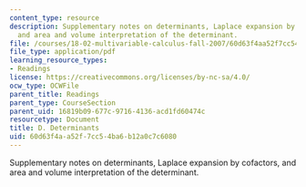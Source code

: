 ```yaml
---
content_type: resource
description: Supplementary notes on determinants, Laplace expansion by cofactors,
  and area and volume interpretation of the determinant.
file: /courses/18-02-multivariable-calculus-fall-2007/60d63f4aa52f7cc54ba6b12a0c7c6080_determinants.pdf
file_type: application/pdf
learning_resource_types:
- Readings
license: https://creativecommons.org/licenses/by-nc-sa/4.0/
ocw_type: OCWFile
parent_title: Readings
parent_type: CourseSection
parent_uid: 16819b09-677c-9716-4136-acd1fd60474c
resourcetype: Document
title: D. Determinants
uid: 60d63f4a-a52f-7cc5-4ba6-b12a0c7c6080
---
```

Supplementary notes on determinants, Laplace expansion by cofactors, and area and volume interpretation of the determinant.